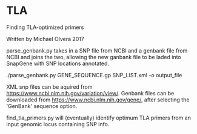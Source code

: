 # TLA
Finding TLA-optimized primers

Written by Michael Olvera 2017

parse_genbank.py takes in a SNP file from NCBI and a genbank file from NCBI and
joins the two, allowing the new ganbank file to be laded into SnapGene with SNP
locations annotated. 


./parse_genbank.py GENE_SEQUENCE.gp SNP_LIST.xml -o output_file


XML snp files can be aquired from https://www.ncbi.nlm.nih.gov/variation/view/.
Genbank files can be downloaded from https://www.ncbi.nlm.nih.gov/gene/, after 
selecting the 'GenBank' sequence option.



find_tla_primers.py will (eventually) identify optimum TLA primers from an input 
genomic locus containing SNP info. 
